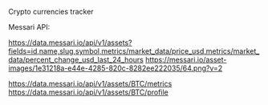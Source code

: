Crypto currencies tracker


Messari API:

https://data.messari.io/api/v1/assets?fields=id,name,slug,symbol,metrics/market_data/price_usd,metrics/market_data/percent_change_usd_last_24_hours
https://messari.io/asset-images/1e31218a-e44e-4285-820c-8282ee222035/64.png?v=2


https://data.messari.io/api/v1/assets/BTC/metrics
https://data.messari.io/api/v1/assets/BTC/profile
